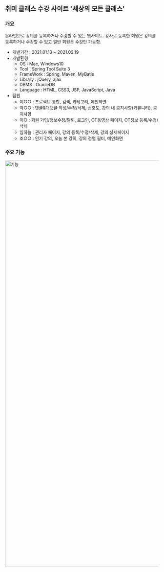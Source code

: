 ## 취미 클래스 수강 사이트 '세상의 모든 클래스'

### 개요
온라인으로 강의를 등록하거나 수강할 수 있는 웹사이트. 강사로 등록한 회원은 강의를 등록하거나 수강할 수 있고 일반 회원은 수강만 가능함.

+ 개발기간 : 2021.01.13 ~ 2021.02.19
+ 개발환경
     + OS : Mac, Windows10
     + Tool : Spring Tool Suite 3
     + FrameWork : Spring, Maven, MyBatis
     + Library : jQuery, ajax
     + DBMS : OracleDB
     + Language : HTML, CSS3, JSP, JavaScript, Java
+ 팀원
     + 이○○ : 프로젝트 통합, 검색, 카테고리, 메인화면
     + 박○○ : 댓글&대댓글 작성/수정/삭제, 선호도, 강의 내 공지사항(커뮤니티), 공지사항
     + 이○ : 회원 가입/정보수정/탈퇴, 로그인, OT동영상 페이지, OT정보 등록/수정/삭제
     + 임하늘 : 관리자 페이지, 강의 등록/수정/삭제, 강의 상세페이지
     + 조○○ : 인기 강의, 오늘 본 강의, 강의 정렬 필터, 메인화면
     
### 주요 기능
<img width="1329" alt="기능" src="https://user-images.githubusercontent.com/75774325/110600909-ca73e500-81c7-11eb-92e4-138d49b3501e.png">
